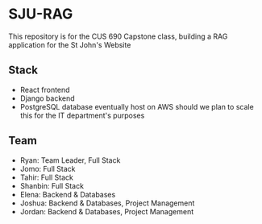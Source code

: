 # SJU-RAG
This repository is for the CUS 690 Capstone class, building a RAG application for the St John's Website
  
## Stack ##
-  React frontend
- Django backend
- PostgreSQL database
eventually host on AWS should we plan to scale this for the IT department's purposes
  
## Team ##
- Ryan: Team Leader, Full Stack 
- Jomo: Full Stack
- Tahir: Full Stack
- Shanbin: Full Stack
- Elena: Backend & Databases
- Joshua: Backend & Databases, Project Management
- Jordan: Backend & Databases, Project Management
